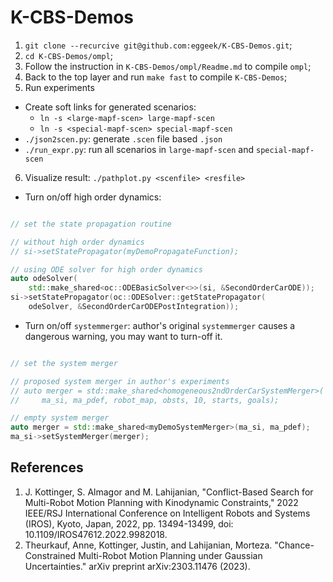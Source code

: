 # K-CBS-Demos

1. `git clone --recurcive git@github.com:eggeek/K-CBS-Demos.git`;
2. `cd K-CBS-Demos/ompl`;
3. Follow the instruction in `K-CBS-Demos/ompl/Readme.md` to compile `ompl`;
4. Back to the top layer and run `make fast` to compile `K-CBS-Demos`;
5. Run experiments
 - Create soft links for generated scenarios:
     - `ln -s <large-mapf-scen> large-mapf-scen`
     - `ln -s <special-mapf-scen> special-mapf-scen`
 - `./json2scen.py`: generate `.scen` file based `.json`
 - `./run_expr.py`: run all scenarios in `large-mapf-scen` and `special-mapf-scen`
6. Visualize result: `./pathplot.py <scenfile> <resfile>`

- Turn on/off high order dynamics:

```cpp

// set the state propagation routine

// without high order dynamics
// si->setStatePropagator(myDemoPropagateFunction);

// using ODE solver for high order dynamics
auto odeSolver(
    std::make_shared<oc::ODEBasicSolver<>>(si, &SecondOrderCarODE));
si->setStatePropagator(oc::ODESolver::getStatePropagator(
    odeSolver, &SecondOrderCarODEPostIntegration));
```

- Turn on/off `systemmerger`: author's original `systemmerger` causes a dangerous warning, you may want to turn-off it.

```cpp

// set the system merger

// proposed system merger in author's experiments
// auto merger = std::make_shared<homogeneous2ndOrderCarSystemMerger>(
//     ma_si, ma_pdef, robot_map, obsts, 10, starts, goals);

// empty system merger
auto merger = std::make_shared<myDemoSystemMerger>(ma_si, ma_pdef);
ma_si->setSystemMerger(merger);

```

## References
1. J. Kottinger, S. Almagor and M. Lahijanian, "Conflict-Based Search for Multi-Robot Motion Planning with Kinodynamic Constraints," 2022 IEEE/RSJ International Conference on Intelligent Robots and Systems (IROS), Kyoto, Japan, 2022, pp. 13494-13499, doi: 10.1109/IROS47612.2022.9982018.
2. Theurkauf, Anne, Kottinger, Justin, and Lahijanian, Morteza. "Chance-Constrained Multi-Robot Motion Planning under Gaussian Uncertainties." arXiv preprint arXiv:2303.11476 (2023).
